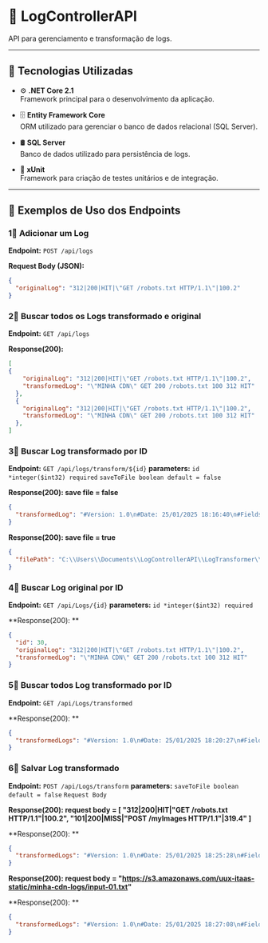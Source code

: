 # 📜 LogControllerAPI

API para gerenciamento e transformação de logs.

---

## 🚀 Tecnologias Utilizadas

- ⚙️ **.NET Core 2.1**  
  Framework principal para o desenvolvimento da aplicação.

- 🗄️ **Entity Framework Core**  
  ORM utilizado para gerenciar o banco de dados relacional (SQL Server).

- 🛢️ **SQL Server**  
  Banco de dados utilizado para persistência de logs.

- 🧪 **xUnit**  
  Framework para criação de testes unitários e de integração.

---

## 📖 Exemplos de Uso dos Endpoints

### 1⃣ Adicionar um Log
**Endpoint:** `POST /api/logs`

**Request Body (JSON):**
```json
{
  "originalLog": "312|200|HIT|\"GET /robots.txt HTTP/1.1\"|100.2"
}
```

### 2⃣ Buscar todos os Logs transformado e original
**Endpoint:** `GET /api/logs`

**Response(200):**
```json
[
{
    "originalLog": "312|200|HIT|\"GET /robots.txt HTTP/1.1\"|100.2",
    "transformedLog": "\"MINHA CDN\" GET 200 /robots.txt 100 312 HIT"
  },
  {
    "originalLog": "312|200|HIT|\"GET /robots.txt HTTP/1.1\"|100.2",
    "transformedLog": "\"MINHA CDN\" GET 200 /robots.txt 100 312 HIT"
  },
]
```

### 3⃣ Buscar Log transformado por ID
**Endpoint:** `GET /api/logs/transform/${id}`
**parameters:** `id *integer($int32) required`
                `saveToFile boolean default = false`

**Response(200): save file = false**
```json
{
  "transformedLog": "#Version: 1.0\n#Date: 25/01/2025 18:16:40\n#Fields: provider http-method status-code uri-path time-taken response-size cache-status\n\"MINHA CDN\" GET 200 /robots.txt 100 312 HIT"
}
```
**Response(200): save file = true**
```json
{
  "filePath": "C:\\Users\\Documents\\LogControllerAPI\\LogTransformer\\LogTransformer.Api\\logs\\log_30_transformed.txt"
}
```
### 4⃣ Buscar Log original por ID
**Endpoint:** `GET /api/Logs/{id}`
**parameters:** `id *integer($int32) required`
            

**Response(200): **
```json
{
  "id": 30,
  "originalLog": "312|200|HIT|\"GET /robots.txt HTTP/1.1\"|100.2",
  "transformedLog": "\"MINHA CDN\" GET 200 /robots.txt 100 312 HIT"
}
```

### 5⃣ Buscar todos Log transformado  por ID
**Endpoint:** `GET /api/Logs/transformed`

        
**Response(200): **
```json
{
  "transformedLogs": "#Version: 1.0\n#Date: 25/01/2025 18:20:27\n#Fields: provider http-method status-code uri-path time-taken response-size cache-status\n\"MINHA CDN\" GET 200 /robots.txt 100 312 HIT\n\"MINHA CDN\" GET 200 /robots.txt 100 312 HIT\n\"MINHA CDN\" GET 200 /robots.txt 100 312 HIT\n\"MINHA CDN\" GET 200 /robots.txt 100 312 HIT\n\"MINHA CDN\" GET 200 /robots.txt 100 312 HIT\n\"MINHA CDN\" GET 200 /robots.txt 100 312 HIT\n\"MINHA CDN\" GET 200 /robots.txt 100 312 HIT\n\"MINHA CDN\" GET 200 /robots.txt 100 312 HIT\n\"MINHA CDN\" GET 200 /robots.txt 100 312 HIT\n\"MINHA CDN\" GET 200 /robots.txt 100 312 HIT\n\"MINHA CDN\" GET 200 /robots.txt 100 312 HIT\n\"MINHA CDN\" GET 200 /robots.txt 100 312 HIT\n\"MINHA CDN\" GET 200 /robots.txt 100 312 HIT\n\"MINHA CDN\" GET 200 /robots.txt 100 312 HIT\n\"MINHA CDN\" GET 200 /robots.txt 100 312 HIT\n\"MINHA CDN\" GET 200 /robots.txt 100 312 HIT\n\"MINHA CDN\" GET 200 /robots.txt 100 312 HIT\n\"MINHA CDN\" GET 200 /robots.txt 100 312 HIT\n\"MINHA CDN\" GET 200 /robots.txt 100 312 HIT\n\"MINHA CDN\" GET 200 /robots.txt 100 312 HIT\n\"MINHA CDN\" GET 200 /robots.txt 100 312 HIT\n\"MINHA CDN\" GET 200 /robots.txt 100 312 HIT\n\"MINHA CDN\" GET 200 /robots.txt 100 312 HIT\n\"MINHA CDN\" GET 200 /robots.txt 100 312 HIT\n\"MINHA CDN\" GET 200 /robots.txt 100 312 HIT\n\"MINHA CDN\" GET 200 /robots.txt 100 312 HIT\n\"MINHA CDN\" GET 200 /robots.txt 100 312 HIT\n\"MINHA CDN\" GET 200 /robots.txt 100 312 HIT\n\"MINHA CDN\" GET 200 /robots.txt 100 312 HIT\n\"MINHA CDN\" GET 200 /robots.txt 100 312 HIT\n\"MINHA CDN\" GET 200 /robots.txt 100 312 HIT\n\"MINHA CDN\" GET 200 /robots.txt 100 312 HIT"
}
```
### 6⃣ Salvar Log transformado 
**Endpoint:** `POST /api/Logs/transform`
**parameters:** `saveToFile boolean default = false`
                `Request Body `

**Response(200): request body =
[
  "312|200|HIT|\"GET /robots.txt HTTP/1.1\"|100.2",
  "101|200|MISS|\"POST /myImages HTTP/1.1\"|319.4"
]**

            

**Response(200): **
```json
{
  "transformedLogs": "#Version: 1.0\n#Date: 25/01/2025 18:25:28\n#Fields: provider http-method status-code uri-path time-taken response-size cache-status\n\"MINHA CDN\" GET 200 /robots.txt 1002 312 HIT\n\"MINHA CDN\" POST 200 /myImages 3194 101 MISS"
}
```

**Response(200): request body = "https://s3.amazonaws.com/uux-itaas-static/minha-cdn-logs/input-01.txt"**

        
**Response(200): **
```json
{
  "transformedLogs": "#Version: 1.0\n#Date: 25/01/2025 18:27:08\n#Fields: provider http-method status-code uri-path time-taken response-size cache-status\n\"MINHA CDN\" GET 200 /robots.txt 1002 312 HIT\n\"MINHA CDN\" POST 200 /myImages 3194 101 MISS\n\"MINHA CDN\" GET 404 /not-found 1429 199 MISS\n\"MINHA CDN\" GET 200 /robots.txt 2451 312 REFRESH_HIT"
}
```
